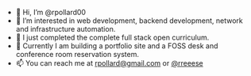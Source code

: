 - 👋 Hi, I’m @rpollard00
- 👀 I’m interested in web development, backend development, network and infrastructure automation.
- 🌱 I just completed the complete full stack open curriculum. 
- 💞️ Currently I am building a portfolio site and a FOSS desk and conference room reservation system.
- 📫 You can reach me at rpollard@gmail.com or [@rreeese](https://twitter.com/rreeese)

<!---
rpollard00/rpollard00 is a ✨ special ✨ repository because its `README.md` (this file) appears on your GitHub profile.
You can click the Preview link to take a look at your changes.
--->
